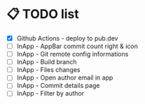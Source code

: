 # 📋 TODO list

- [x] Github Actions - deploy to pub.dev
- [ ] InApp - AppBar commit count right & icon
- [ ] InApp - Git remote config informations
- [ ] InApp - Build branch
- [ ] InApp - Files changes
- [ ] InApp - Open author email in app
- [ ] InApp - Commit details page
- [ ] InApp - Filter by author
